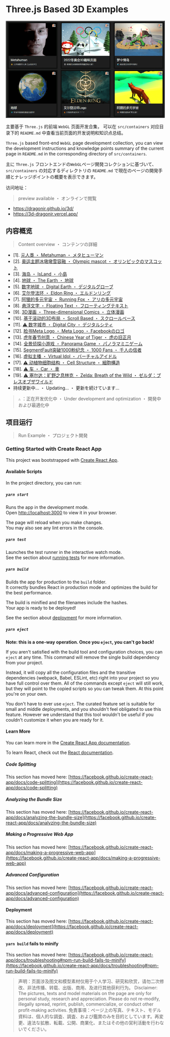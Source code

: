 # Three.js Based 3D Examples

![cover](./src/assets/images/cover.png)

主要基于 `Three.js` 的前端 `WebGL` 页面开发合集， 可以在 `src/containers` 对应目录下的 `README.md` 中查看当前页面的开发说明和知识点总结。

`Three.js` based front-end `WebGL` page development collection, you can view the development instructions and knowledge points summary of the current page in `README.md` in the corresponding directory of `src/containers`.

主に `Three.js` フロントエンドの`WebGL`ページ開発コレクションに基づいて、`src/containers` の対応するディレクトリの `README.md` で現在のページの開発手順とナレッジポイントの概要を表示できます。

访问地址：

> preview available ・ オンラインで閲覧

* <https://dragonir.github.io/3d/>
* <https://3d-dragonir.vercel.app/>

## 内容概览

> Content overview ・ コンテンツの詳細

* [1]. [元人类 ・ Metahuman ・ メタヒューマン](https://dragonir.github.io/3d/#/human)
* [2]. [奥运主题冰墩墩雪容融 ・ Olympic mascot ・ オリンピックのマスコット](https://dragonir.github.io/3d/#/olympic)
* [3]. [海岛 ・ IsLand ・ 小島](https://dragonir.github.io/3d/#/ocean)
* [4]. [地球 ・ The Earth ・ 地球](https://dragonir.github.io/3d/#/earth)
* [5]. [数字地球 ・ Digital Earth ・ デジタルグローブ](https://dragonir.github.io/3d/#/earthDigital)
* [6]. [艾尔登法环 ・ Eldon Ring ・ エルドンリング](https://dragonir.github.io/3d/#/ring)
* [7]. [阿狸的多元宇宙 ・ Running Fox ・ アリの多元宇宙](https://dragonir.github.io/3d/#/metaverse)
* [8]. [悬浮文字 ・ Floating Text ・ フローティングテキスト](https://dragonir.github.io/3d/#/floating)
* [9]. [3D漫画 ・ Three-dimensional Comics ・ 立体漫画](https://dragonir.github.io/3d/#/comic)
* [10]. [基于滚动的3D布局 ・ Scroll Based ・ スクロールベース](https://dragonir.github.io/3d/#/scroll)
* [11]. [⚠ 数字城市 ・ Digital City ・ デジタルシティ](https://dragonir.github.io/3d/#/city)
* [12]. [脸书Meta Logo ・ Meta Logo ・ Facebookのロゴ](https://dragonir.github.io/3d-meta-logo/)
* [13]. [虎年春节创意 ・ Chinese Year of Tiger ・ 虎の旧正月](https://dragonir.github.io/3d/#/lunar)
* [14]. [全景侦探小游戏 ・ Panorama Game ・ パノラマミニゲーム](https://dragonir.github.io/3d-panoramic-vision/)
* [15]. [SegmentFault突破1000粉纪念 ・ 1000 Fans ・ 千人の信者](https://dragonir.github.io/3d/#/segmentfault)
* [16]. [虚拟主播 ・ Virtual Idol ・ バーチャルアイドル](https://dragonir.github.io/3d/#/live)
* [17]. [⚠ 动植物细胞结构 ・ Cell Structure ・ 細胞構造](https://dragonir.github.io/3d/#/cell)
* [18]. [⚠ 车 ・ Car ・ 車](https://dragonir.github.io/3d/#/car)
* [19]. [⚠ 塞尔达：旷野之息林克 ・ Zelda: Breath of the Wild ・ ゼルダ：ブレスオブザワイルド](https://dragonir.github.io/3d/#/car)
* 持续更新中... ・ Updating... ・ 更新を続けています...

> `⚠` ：正在开发优化中 ・ Under development and optimization ・ 開発中および最適化中

## 项目运行

> Run Example ・ プロジェクト開発

### Getting Started with Create React App

This project was bootstrapped with [Create React App](https://github.com/facebook/create-react-app).

#### Available Scripts

In the project directory, you can run:

##### `yarn start`

Runs the app in the development mode.\
Open [http://localhost:3000](http://localhost:3000) to view it in your browser.

The page will reload when you make changes.\
You may also see any lint errors in the console.

##### `yarn test`

Launches the test runner in the interactive watch mode.\
See the section about [running tests](https://facebook.github.io/create-react-app/docs/running-tests) for more information.

##### `yarn build`

Builds the app for production to the `build` folder.\
It correctly bundles React in production mode and optimizes the build for the best performance.

The build is minified and the filenames include the hashes.\
Your app is ready to be deployed!

See the section about [deployment](https://facebook.github.io/create-react-app/docs/deployment) for more information.

##### `yarn eject`

**Note: this is a one-way operation. Once you `eject`, you can't go back!**

If you aren't satisfied with the build tool and configuration choices, you can `eject` at any time. This command will remove the single build dependency from your project.

Instead, it will copy all the configuration files and the transitive dependencies (webpack, Babel, ESLint, etc) right into your project so you have full control over them. All of the commands except `eject` will still work, but they will point to the copied scripts so you can tweak them. At this point you're on your own.

You don't have to ever use `eject`. The curated feature set is suitable for small and middle deployments, and you shouldn't feel obligated to use this feature. However we understand that this tool wouldn't be useful if you couldn't customize it when you are ready for it.

#### Learn More

You can learn more in the [Create React App documentation](https://facebook.github.io/create-react-app/docs/getting-started).

To learn React, check out the [React documentation](https://reactjs.org/).

##### Code Splitting

This section has moved here: [https://facebook.github.io/create-react-app/docs/code-splitting](https://facebook.github.io/create-react-app/docs/code-splitting)

##### Analyzing the Bundle Size

This section has moved here: [https://facebook.github.io/create-react-app/docs/analyzing-the-bundle-size](https://facebook.github.io/create-react-app/docs/analyzing-the-bundle-size)

##### Making a Progressive Web App

This section has moved here: [https://facebook.github.io/create-react-app/docs/making-a-progressive-web-app](https://facebook.github.io/create-react-app/docs/making-a-progressive-web-app)

##### Advanced Configuration

This section has moved here: [https://facebook.github.io/create-react-app/docs/advanced-configuration](https://facebook.github.io/create-react-app/docs/advanced-configuration)

#### Deployment

This section has moved here: [https://facebook.github.io/create-react-app/docs/deployment](https://facebook.github.io/create-react-app/docs/deployment)

#### `yarn build` fails to minify

This section has moved here: [https://facebook.github.io/create-react-app/docs/troubleshooting#npm-run-build-fails-to-minify](https://facebook.github.io/create-react-app/docs/troubleshooting#npm-run-build-fails-to-minify)

> 声明：页面涉及图文和模型素材仅用于个人学习、研究和欣赏，请勿二次修改、非法传播、转载、出版、商用、及进行其他获利行为。
> Disclaimer: The pictures, texts and model materials on the page are only for personal study, research and appreciation. Please do not re-modify, illegally spread, reprint, publish, commercialize, or conduct other profit-making activities.
> 免責事項：ページ上の写真、テキスト、モデル資料は、個人的な調査、調査、および鑑賞のみを目的としています。再変更、違法な拡散、転載、公開、商業化、またはその他の営利活動を行わないでください。
